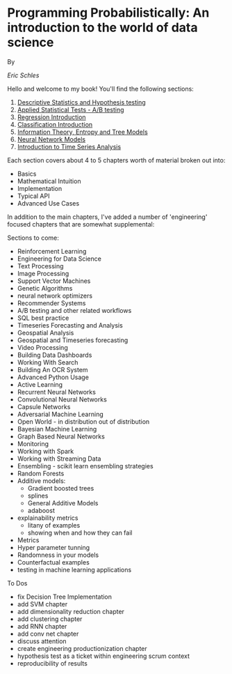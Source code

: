 # Programming Probabilistically: An introduction to the world of data science

By 

_Eric Schles_

Hello and welcome to my book!  You'll find the following sections:

1. [Descriptive Statistics and Hypothesis testing](https://github.com/EricSchles/datascience_book/blob/master/1/Statistical%20Tests%20-%2001.ipynb)
2. [Applied Statistical Tests - A/B testing](https://github.com/EricSchles/datascience_book/blob/master/1/Applying%20Statistical%20Tests%20-%2002.ipynb)
3. [Regression Introduction](https://github.com/EricSchles/datascience_book/blob/master/2/An%20Introduction%20to%20Regression%20-%2003.ipynb)
4. [Classification Introduction](https://github.com/EricSchles/datascience_book/tree/master/3)
5. [Information Theory, Entropy and Tree Models](https://github.com/EricSchles/datascience_book/tree/master/4)
6. [Neural Network Models](https://github.com/EricSchles/datascience_book/tree/master/5)
7. [Introduction to Time Series Analysis](https://github.com/EricSchles/datascience_book/tree/master/6)

Each section covers about 4 to 5 chapters worth of material broken out into:

* Basics
* Mathematical Intuition
* Implementation
* Typical API
* Advanced Use Cases

In addition to the main chapters, I've added a number of 'engineering' focused chapters that are somewhat supplemental:




Sections to come:

* Reinforcement Learning
* Engineering for Data Science
* Text Processing
* Image Processing
* Support Vector Machines
* Genetic Algorithms
* neural network optimizers
* Recommender Systems
* A/B testing and other related workflows
* SQL best practice
* Timeseries Forecasting and Analysis
* Geospatial Analysis
* Geospatial and Timeseries forecasting
* Video Processing
* Building Data Dashboards
* Working With Search
* Building An OCR System
* Advanced Python Usage
* Active Learning
* Recurrent Neural Networks
* Convolutional Neural Networks
* Capsule Networks
* Adversarial Machine Learning
* Open World - in distribution out of distribution
* Bayesian Machine Learning
* Graph Based Neural Networks
* Monitoring
* Working with Spark
* Working with Streaming Data
* Ensembling - scikit learn ensembling strategies
* Random Forests
* Additive models:
	* Gradient boosted trees
	* splines
	* General Additive Models
	* adaboost
* explainability metrics
	* litany of examples
	* showing when and how they can fail
* Metrics
* Hyper parameter tunning
* Randomness in your models
* Counterfactual examples
* testing in machine learning applications

To Dos

* fix Decision Tree Implementation
* add SVM chapter
* add dimensionality reduction chapter
* add clustering chapter
* add RNN chapter
* add conv net chapter
* discuss attention
* create engineering productionization chapter
* hypothesis test as a ticket within engineering scrum context
* reproducibility of results

